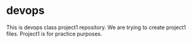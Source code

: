 # devops
This is devops class project1 repository.
We are trying to create project1 files.
Project1 is for practice purposes.
